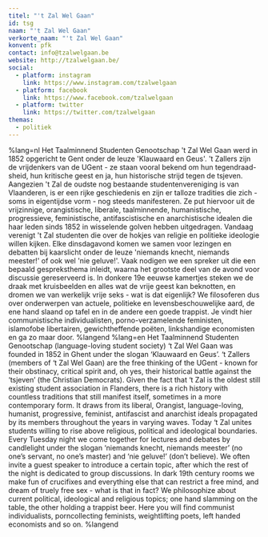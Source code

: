```yaml
---
titel: "'t Zal Wel Gaan"
id: tsg
naam: "'t Zal Wel Gaan"
verkorte_naam: "'t Zal Wel Gaan"
konvent: pfk
contact: info@tzalwelgaan.be
website: http://tzalwelgaan.be/
social:
  - platform: instagram
    link: https://www.instagram.com/tzalwelgaan
  - platform: facebook
    link: https://www.facebook.com/tzalwelgaan
  - platform: twitter
    link: https://twitter.com/tzalwelgaan
themas:
  - politiek
---
```


%lang=nl Het Taalminnend Studenten Genootschap 't Zal Wel Gaan werd in 1852 opgericht te Gent onder de leuze 'Klauwaard en Geus'. 't Zallers zijn de vrijdenkers van de UGent - ze staan vooral bekend om hun tegendraad-sheid, hun kritische geest en ja, hun historische strijd tegen de tsjeven.
Aangezien 't Zal de oudste nog bestaande studentenvereniging is van Vlaanderen, is er een rijke geschiedenis en zijn er talloze tradities die zich - soms in eigentijdse vorm - nog steeds manifesteren.
Ze put hiervoor uit de vrijzinnige, orangistische, liberale, taalminnende, humanistische, progressieve, feministische, antifascistische en anarchistische idealen die haar leden sinds 1852 in wisselende golven hebben uitgedragen.
Vandaag verenigt 't Zal studenten die over de hokjes van religie en politieke ideologie willen kijken. Elke dinsdagavond komen we samen voor lezingen en debatten bij kaarslicht onder de leuze 'niemands knecht, niemands meester!' of ook wel 'nie geluve!'.
Vaak nodigen we een spreker uit die een bepaald gespreksthema inleidt, waarna het grootste deel van de avond voor discussie gereserveerd is. In donkere 19e eeuwse kamertjes steken we de draak met kruisbeelden en alles wat de vrije geest kan beknotten, en dromen we van werkelijk vrije seks - wat is dat eigenlijk? We filosoferen dus over onderwerpen van actuele, politieke en levensbeschouwelijke aard, de ene hand slaand op tafel en in de andere een goede trappist.
Je vindt hier communistische individualisten, porno-verzamelende feministen, islamofobe libertairen, gewichtheffende poëten, linkshandige economisten en ga zo maar door. %langend %lang=en Het Taalminnend Studenten Genootschap (language-loving student society) ‘t Zal Wel Gaan was founded in 1852 in Ghent under the slogan ‘Klauwaard en Geus’. ‘t Zallers (members of ‘t Zal Wel Gaan) are the free thinking of the UGent - known for their obstinacy, critical spirit and, oh yes, their historical battle against the ‘tsjeven’ (the Christian Democrats). Given the fact that ‘t Zal is the oldest still existing student association in Flanders, there is a rich history with countless traditions that still manifest itself, sometimes in a more contemporary form. It draws from its liberal, Orangist, language-loving, humanist, progressive, feminist, antifascist and anarchist ideals propagated by its members throughout the years in varying waves. Today ‘t Zal unites students willing to rise above religious, political and ideological boundaries. Every Tuesday night we come together for lectures and debates by candlelight under the slogan ‘niemands knecht, niemands meester’ (no one’s servant, no one’s master) and ‘nie geluve!’ (don’t believe). We often invite a guest speaker to introduce a certain topic, after which the rest of the night is dedicated to group discussions. In dark 19th century rooms we make fun of crucifixes and everything else that can restrict a free mind, and dream of truely free sex - what is that in fact? We philosophize about current political, ideological and religious topics; one hand slamming on the table, the other holding a trappist beer. Here you will find communist individualists, porncollecting feminists, weightlifting poets, left handed economists and so on. %langend
